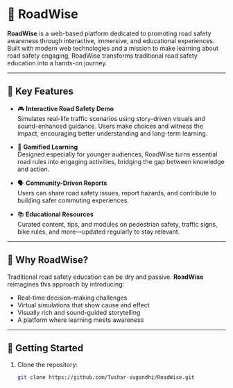 # 🚦 RoadWise

**RoadWise** is a web-based platform dedicated to promoting road safety awareness through interactive, immersive, and educational experiences. Built with modern web technologies and a mission to make learning about road safety engaging, RoadWise transforms traditional road safety education into a hands-on journey.

---

## 🌟 Key Features

- 🎮 **Interactive Road Safety Demo**  
  Simulates real-life traffic scenarios using story-driven visuals and sound-enhanced guidance. Users make choices and witness the impact, encouraging better understanding and long-term learning.

- 🧠 **Gamified Learning**  
  Designed especially for younger audiences, RoadWise turns essential road rules into engaging activities, bridging the gap between knowledge and action.

- 🗣️ **Community-Driven Reports**  
  Users can share road safety issues, report hazards, and contribute to building safer commuting experiences.

- 📚 **Educational Resources**  
  Curated content, tips, and modules on pedestrian safety, traffic signs, bike rules, and more—updated regularly to stay relevant.

---

## 🎯 Why RoadWise?

Traditional road safety education can be dry and passive. **RoadWise** reimagines this approach by introducing:

- Real-time decision-making challenges
- Virtual simulations that show cause and effect
- Visually rich and sound-guided storytelling
- A platform where learning meets awareness

---

## 🚀 Getting Started

1. Clone the repository:
   ```bash
   git clone https://github.com/Tushar-sugandhi/RoadWise.git
